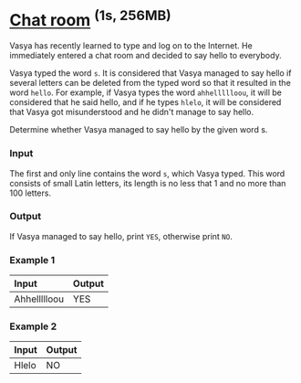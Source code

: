 #  [Chat room](https://codeforces.com/problemset/problem/58/A) <sup>(1s, 256MB)</sup>

Vasya has recently learned to type and log on to the Internet. He immediately entered a chat room and decided to say hello to everybody.

Vasya typed the word `s`. It is considered that Vasya managed to say hello if several letters can be deleted from the typed word so that it resulted in the word `hello`. For example, if Vasya types the word `ahhellllloou`, it will be considered that he said hello, and if he types `hlelo`, it will be considered that Vasya got misunderstood and he didn't manage to say hello.

Determine whether Vasya managed to say hello by the given word s.

### Input

The first and only line contains the word `s`, which Vasya typed. This word consists of small Latin letters, its length is no less that 1 and no more than 100 letters.

### Output

 If Vasya managed to say hello, print `YES`, otherwise print `NO`.

### Example 1

Input | Output
:- | :-
Ahhellllloou | YES

### Example 2

Input | Output
:- | :-
Hlelo | NO
